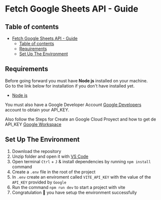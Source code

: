 # Fetch Google Sheets API - Guide

## Table of contents

- [Fetch Google Sheets API - Guide](#fetch-google-sheets-api---guide)
  - [Table of contents](#table-of-contents)
  - [Requirements](#requirements)
  - [Set Up The Environment](#set-up-the-environment)

## Requirements

Before going forward you must have **Node js** installed on your machine.  
Go to the link below for installation if you don't have installed yet.

- [Node js](https://nodejs.org/en/download)

You must also have a Google Developer Account [Google Developers](https://developers.google.com/?hl=en) account to obtain your API_KEY.

Also follow the Steps for Create an Google Cloud Proyect and how to get de API_KEY [Google Workspace](https://developers.google.com/workspace/guides/get-started)

## Set Up The Environment

1. Download the repository
2. Unzip folder and open it with [VS Code](https://code.visualstudio.com/)
3. Open terminal `Ctrl` + `J` & install dependencies by running `npm install` command
4. Create a `.env` file in the root of the project
5. In `.env` create an enviroment called `VITE_API_KEY` with the value of the `API_KEY` provided by `Google`
6. Run the command `npm run dev` to start a project with vite
7. Congratulation 🎉 you have setup the environment successfully
